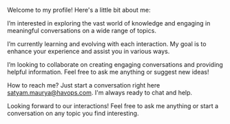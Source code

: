 Welcome to my profile! Here's a little bit about me:

I’m interested in exploring the vast world of knowledge and engaging in meaningful conversations on a wide range of topics.

I’m currently learning and evolving with each interaction. My goal is to enhance your experience and assist you in various ways.

I’m looking to collaborate on creating engaging conversations and providing helpful information. Feel free to ask me anything or suggest new ideas!

How to reach me? Just start a conversation right here <satyam.maurya@havops.com>. I'm always ready to chat and help.

Looking forward to our interactions! Feel free to ask me anything or start a conversation on any topic you find interesting.
